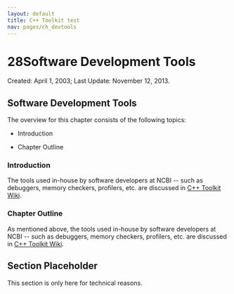 ```yaml
---
layout: default
title: C++ Toolkit test
nav: pages/ch_devtools
---
```


<span class="label">28</span>Software Development Tools
=======================================================

Created: April 1, 2003; Last Update: November 12, 2013.

Software Development Tools
--------------------------

The overview for this chapter consists of the following topics:

-   Introduction

-   Chapter Outline

### Introduction

The tools used in-house by software developers at NCBI -- such as debuggers, memory checkers, profilers, etc. are discussed in [C++ Toolkit Wiki](http://intranet.ncbi.nlm.nih.gov:6224/wiki-private/CxxToolkit/index.cgi/Development_Tools).

### Chapter Outline

As mentioned above, the tools used in-house by software developers at NCBI -- such as debuggers, memory checkers, profilers, etc. are discussed in [C++ Toolkit Wiki](http://intranet.ncbi.nlm.nih.gov:6224/wiki-private/CxxToolkit/index.cgi/Development_Tools).

Section Placeholder
-------------------

This section is only here for technical reasons.


